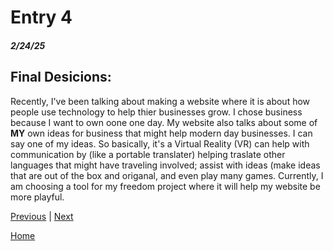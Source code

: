 # Entry 4
##### 2/24/25

## Final Desicions:
Recently, I've been talking about making a website where it is about how people use technology to help thier businesses grow. I chose business because I want to own oone one day. My website also talks about some of **MY** own ideas for business that might help modern day businesses. I can say one of my ideas. So basically, it's  a Virtual Reality (VR) can help with communication by (like a portable translater) helping traslate other languages that might have traveling involved;  assist with ideas (make ideas that are out of the box and origanal, and even play many games. Currently, I am choosing a tool for my freedom project where it will help my website be more playful. 

[Previous](entry03.md) | [Next](entry05.md)

[Home](../README.md)
